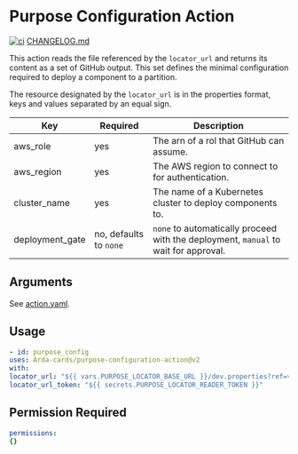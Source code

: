 # Purpose Configuration Action

[![ci](https://github.com/Arda-cards/purpose-configuration-action/actions/workflows/ci.yaml/badge.svg?branch=main)](https://github.com/Arda-cards/purpose-configuration-action/actions/workflows/ci.yaml?query=branch%3Amain)
[CHANGELOG.md](CHANGELOG.md)

This action reads the file referenced by the `locator_url` and returns its content as a set of GitHub output.
This set defines the minimal configuration required to deploy a component to a partition.

The resource designated by the `locator_url` is in the properties format, keys and values separated by an equal sign.

| Key             | Required               | Description                                                                         |
|-----------------|------------------------|-------------------------------------------------------------------------------------|
| aws_role        | yes                    | The arn of a rol that GitHub can assume.                                            |
| aws_region      | yes                    | The AWS region to connect to for authentication.                                    |
| cluster_name    | yes                    | The name of a Kubernetes cluster to deploy components to.                           |
| deployment_gate | no, defaults to `none` | `none` to automatically proceed with the deployment, `manual` to wait for approval. |

## Arguments

See [action.yaml](action.yaml).

## Usage

```yaml
- id: purpose_config
uses: Arda-cards/purpose-configuration-action@v2
with:
locator_url: "${{ vars.PURPOSE_LOCATOR_BASE_URL }}/dev.properties?ref=v1"
locator_url_token: "${{ secrets.PURPOSE_LOCATOR_READER_TOKEN }}"
```

## Permission Required

```yaml
permissions:
{}
```
